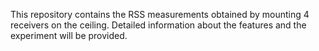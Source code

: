 This repository contains the RSS measurements obtained by mounting 4 receivers on the ceiling. Detailed information about the features and the experiment will be provided.
